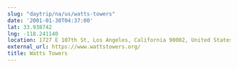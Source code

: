 ```yaml
---
slug: "daytrip/na/us/watts-towers"
date: '2001-01-30T04:37:00'
lat: 33.938742
lng: -118.241140
location: 1727 E 107th St, Los Angeles, California 90002, United States
external_url: https://www.wattstowers.org/
title: Watts Towers
---
```



